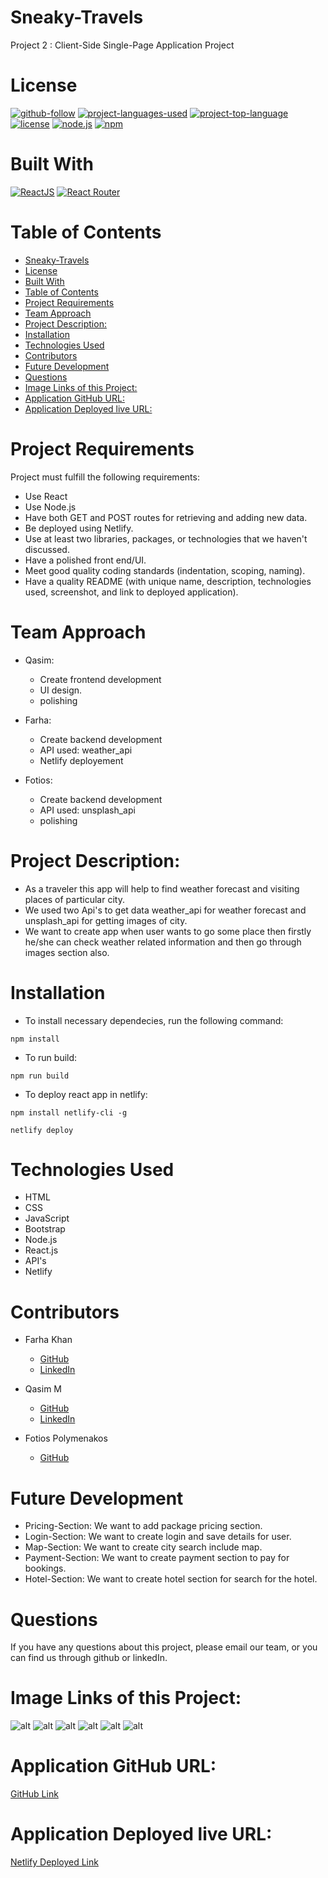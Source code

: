 # Sneaky-Travels
Project 2 : Client-Side Single-Page Application Project

# License
[![github-follow](https://img.shields.io/github/followers/johnsonr84?label=Follow&logoColor=lightgrey&style=social)](https://github.com/johnsonr84)
  [![project-languages-used](https://img.shields.io/github/languages/count/johnsonr84/react-portfolio?color=orange)](https://github.com/johnsonr84/react-portfolio)
  [![project-top-language](https://img.shields.io/github/languages/top/johnsonr84/react-portfolio?color=yellow)](https://github.com/johnsonr84/react-portfolio)
  [![license](https://img.shields.io/badge/license-mit-brightgreen.svg)](https://choosealicense.com/licenses/mit/)
  [![node.js](https://img.shields.io/node/v/c?color=brightgreen)](https://nodejs.org/en/)
  [![npm](https://img.shields.io/npm/v/npm?color=blue&logo=npm)](https://www.npmjs.com/package/inquirer)


 # Built With
  [![ReactJS](https://img.shields.io/badge/React-20232A?style=for-the-badge&logo=react&logoColor=61DAFB)](https://reactjs.org/)
   [![React Router](https://img.shields.io/badge/React_Router-CA4245?style=for-the-badge&logo=react-router&logoColor=white)](https://reactrouter.com/)


# Table of Contents

- [Sneaky-Travels](#sneaky-travels)
- [License](#license)
- [Built With](#built-with)
- [Table of Contents](#table-of-contents)
- [Project Requirements](#project-requirements)
- [Team Approach](#team-approach)
- [Project Description:](#project-description)
- [Installation](#installation)
- [Technologies Used](#technologies-used)
- [Contributors](#contributors)
- [Future Development](#future-development)
- [Questions](#questions)
- [Image Links of this Project:](#image-links-of-this-project)
- [Application GitHub URL:](#application-github-url)
- [Application Deployed live URL:](#application-deployed-live-url)
  
# Project Requirements
Project must fulfill the following requirements:
  * Use React
  * Use Node.js
  * Have both GET and POST routes for retrieving and adding new data.
  * Be deployed using Netlify.
  * Use at least two libraries, packages, or technologies that we haven't discussed.
  * Have a polished front end/UI.
  * Meet good quality coding standards (indentation, scoping, naming).
  * Have a quality README (with unique name, description, technologies used, screenshot, and link to deployed application).

# Team Approach
  * Qasim: 
    * Create frontend development 
    * UI design.
    * polishing
  
  * Farha: 
    * Create backend development 
    * API used: weather_api
    * Netlify deployement

  * Fotios:
    * Create backend development
    * API used: unsplash_api
    * polishing

# Project Description:
  * As a traveler this app will help to find weather forecast and visiting places of particular city.
  * We used two Api's to get data weather_api for weather forecast and unsplash_api for getting images of city.
  * We want to create app when user wants to go some place then firstly he/she can check weather related information and then go through images section also.
  
# Installation
   * To install necessary dependecies, run the following command:
  ```
  npm install
  ```
  * To run build:
  ```
  npm run build
  ```
  * To deploy react app in netlify:
  ```
  npm install netlify-cli -g
  ``` 
  ```
  netlify deploy
  ```  

# Technologies Used
  * HTML
  * CSS
  * JavaScript
  * Bootstrap
  * Node.js
  * React.js
  * API's
  * Netlify

# Contributors
  * Farha Khan 
    * [GitHub](https://github.com/khnfarha1987)
    * [LinkedIn](https://www.linkedin.com/in/farha-khan-b74340208/)
  
  * Qasim M
    * [GitHub](https://github.com/Qasim538)
    * [LinkedIn](https://www.linkedin.com/in/qasim835/)
  
  * Fotios Polymenakos
    * [GitHub](https://github.com/Fot28)

# Future Development
  * Pricing-Section: We want to add package pricing section.
  * Login-Section: We want to create login and save details for user.
  * Map-Section: We want to create city search include map.
  * Payment-Section: We want to create payment section to pay for bookings.
  * Hotel-Section: We want to create hotel section for search for the hotel.

# Questions
If you have any questions about this project, please email our team, or you can find us through github or linkedIn.

# Image Links of this Project:
![alt](./src/assets/image-1.png)
![alt](./src/assets/image-2.png)
![alt](./src/assets/image-3.png)
![alt](./src/assets/image-4.png)
![alt](./src/assets/image-5.png)
![alt](./src/assets/image-6.png)

# Application GitHub URL:
[GitHub Link](https://github.com/khnfarha1987/Sneaky-Travels)

# Application Deployed live URL:
[Netlify Deployed Link](https://sneaky-travel.netlify.app/)
